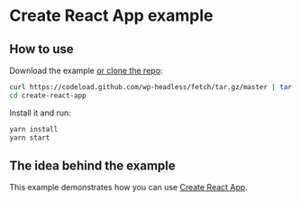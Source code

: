 # Create React App example

## How to use

Download the example [or clone the repo](https://github.com/wp-headless/fetch):

```sh
curl https://codeload.github.com/wp-headless/fetch/tar.gz/master | tar -xz --strip=2 fetch-master/examples/create-react-app
cd create-react-app
```

Install it and run:

```sh
yarn install
yarn start
```

## The idea behind the example

This example demonstrates how you can use [Create React App](https://github.com/facebookincubator/create-react-app).

